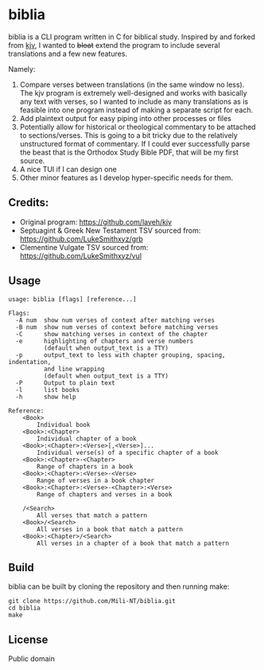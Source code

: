# biblia

biblia is a CLI program written in C for biblical study. Inspired by and forked from
[kjv](https://github.com/layeh/kjv), I wanted to ~~bloat~~ extend the program to include
several translations and a few new features.

Namely:
1. Compare verses between translations (in the same window no less).
The kjv program is extremely well-designed and works with basically any text with verses,
so I wanted to include as many translations as is feasible into one program instead of
making a separate script for each.
2. Add plaintext output for easy piping into other processes or files
3. Potentially allow for historical or theological commentary to be attached to sections/verses.
This is going to a bit tricky due to the relatively unstructured format of commentary. If I could
ever successfully parse the beast that is the Orthodox Study Bible PDF, that will be my first source.
4. A nice TUI if I can design one
5. Other minor features as I develop hyper-specific needs for them.
## Credits:
- Original program: https://github.com/layeh/kjv
- Septuagint & Greek New Testament TSV sourced from: https://github.com/LukeSmithxyz/grb
- Clementine Vulgate TSV sourced from: https://github.com/LukeSmithxyz/vul
## Usage

    usage: biblia [flags] [reference...]

    Flags:
      -A num  show num verses of context after matching verses
      -B num  show num verses of context before matching verses
      -C      show matching verses in context of the chapter
      -e      highlighting of chapters and verse numbers
              (default when output_text is a TTY)
      -p      output_text to less with chapter grouping, spacing, indentation,
              and line wrapping
              (default when output_text is a TTY)
      -P      Output to plain text
      -l      list books
      -h      show help

    Reference:
        <Book>
            Individual book
        <Book>:<Chapter>
            Individual chapter of a book
        <Book>:<Chapter>:<Verse>[,<Verse>]...
            Individual verse(s) of a specific chapter of a book
        <Book>:<Chapter>-<Chapter>
            Range of chapters in a book
        <Book>:<Chapter>:<Verse>-<Verse>
            Range of verses in a book chapter
        <Book>:<Chapter>:<Verse>-<Chapter>:<Verse>
            Range of chapters and verses in a book

        /<Search>
            All verses that match a pattern
        <Book>/<Search>
            All verses in a book that match a pattern
        <Book>:<Chapter>/<Search>
            All verses in a chapter of a book that match a pattern

## Build

biblia can be built by cloning the repository and then running make:

    git clone https://github.com/Mili-NT/biblia.git
    cd biblia
    make

## License

Public domain
